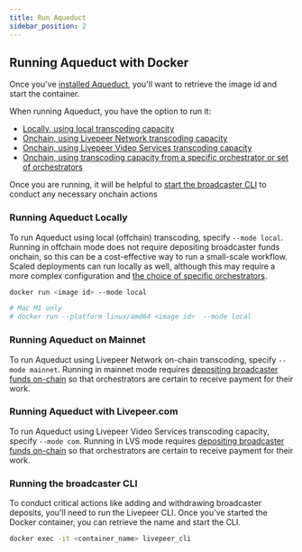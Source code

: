 ```yaml
---
title: Run Aqueduct
sidebar_position: 2
---
```


## Running Aqueduct with Docker
Once you've [installed Aqueduct](/broadcasters/getting-started/install), you'll want to retrieve the image id and start the container. 

When running Aqueduct, you have the option to run it:
- [Locally, using local transcoding capacity](#running-aqueduct-locally)
- [Onchain, using Livepeer Network transcoding capacity](#running-aqueduct-on-mainnet)
- [Onchain, using Livepeer Video Services transcoding capacity](#running-aqueduct-with-livepeercom)
- [Onchain, using transcoding capacity from a specific orchestrator or set of orchestrators](/broadcasters/how-to-guides/choose-orchestrator)

Once you are running, it will be helpful to [start the broadcaster CLI](#running-the-broadcaster-cli) to conduct any necessary onchain actions

### Running Aqueduct Locally

To run Aqueduct using local (offchain) transcoding, specify `--mode local`. Running in offchain mode does not require depositing broadcaster funds onchain, so this can be a cost-effective way to run a small-scale workflow. Scaled deployments can run locally as well, although this may require a more complex configuration and [the choice of specific orchestrators](/broadcasters/how-to-guides/choose-orchestrator).

```bash
docker run <image id> --mode local

# Mac M1 only
# docker run --platform linux/amd64 <image id>  --mode local
```

### Running Aqueduct on Mainnet

To run Aqueduct using Livepeer Network on-chain transcoding, specify `--mode mainnet`. Running in mainnet mode requires [depositing broadcaster funds on-chain](/broadcasters/getting-started/deposit-broadcasting-funds.md) so that orchestrators are certain to receive payment for their work.

### Running Aqueduct with Livepeer.com

To run Aqueduct using Livepeer Video Services transcoding capacity, specify `--mode com`. Running in LVS mode requires [depositing broadcaster funds on-chain](/broadcasters/getting-started/deposit-broadcasting-funds.md) so that orchestrators are certain to receive payment for their work.


### Running the broadcaster CLI 

To conduct critical actions like adding and withdrawing broadcaster deposits, you'll need to run the Livepeer CLI. Once you've started the Docker container, you can retrieve the name and start the CLI.

```bash
docker exec -it <container_name> livepeer_cli
```
